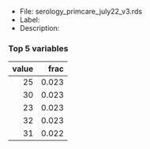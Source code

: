 

* File: serology_primcare_july22_v3.rds
* Label: 
* Description: 

### Top 5 variables
|   value |   frac |
|--------:|-------:|
|      25 |  0.023 |
|      30 |  0.023 |
|      23 |  0.023 |
|      32 |  0.023 |
|      31 |  0.022 |
        